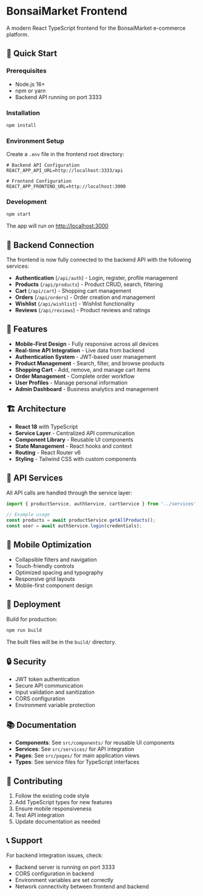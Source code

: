 # BonsaiMarket Frontend

A modern React TypeScript frontend for the BonsaiMarket e-commerce platform.

## 🚀 Quick Start

### Prerequisites
- Node.js 16+ 
- npm or yarn
- Backend API running on port 3333

### Installation
```bash
npm install
```

### Environment Setup
Create a `.env` file in the frontend root directory:

```env
# Backend API Configuration
REACT_APP_API_URL=http://localhost:3333/api

# Frontend Configuration  
REACT_APP_FRONTEND_URL=http://localhost:3000
```

### Development
```bash
npm start
```

The app will run on [http://localhost:3000](http://localhost:3000)

## 🔧 Backend Connection

The frontend is now fully connected to the backend API with the following services:

- **Authentication** (`/api/auth`) - Login, register, profile management
- **Products** (`/api/products`) - Product CRUD, search, filtering
- **Cart** (`/api/cart`) - Shopping cart management
- **Orders** (`/api/orders`) - Order creation and management
- **Wishlist** (`/api/wishlist`) - Wishlist functionality
- **Reviews** (`/api/reviews`) - Product reviews and ratings

## 📱 Features

- **Mobile-First Design** - Fully responsive across all devices
- **Real-time API Integration** - Live data from backend
- **Authentication System** - JWT-based user management
- **Product Management** - Search, filter, and browse products
- **Shopping Cart** - Add, remove, and manage cart items
- **Order Management** - Complete order workflow
- **User Profiles** - Manage personal information
- **Admin Dashboard** - Business analytics and management

## 🏗️ Architecture

- **React 18** with TypeScript
- **Service Layer** - Centralized API communication
- **Component Library** - Reusable UI components
- **State Management** - React hooks and context
- **Routing** - React Router v6
- **Styling** - Tailwind CSS with custom components

## 🔌 API Services

All API calls are handled through the service layer:

```typescript
import { productService, authService, cartService } from '../services';

// Example usage
const products = await productService.getAllProducts();
const user = await authService.login(credentials);
```

## 📱 Mobile Optimization

- Collapsible filters and navigation
- Touch-friendly controls
- Optimized spacing and typography
- Responsive grid layouts
- Mobile-first component design

## 🚀 Deployment

Build for production:
```bash
npm run build
```

The built files will be in the `build/` directory.

## 🔒 Security

- JWT token authentication
- Secure API communication
- Input validation and sanitization
- CORS configuration
- Environment variable protection

## 📚 Documentation

- **Components**: See `src/components/` for reusable UI components
- **Services**: See `src/services/` for API integration
- **Pages**: See `src/pages/` for main application views
- **Types**: See service files for TypeScript interfaces

## 🤝 Contributing

1. Follow the existing code style
2. Add TypeScript types for new features
3. Ensure mobile responsiveness
4. Test API integration
5. Update documentation as needed

## 📞 Support

For backend integration issues, check:
- Backend server is running on port 3333
- CORS configuration in backend
- Environment variables are set correctly
- Network connectivity between frontend and backend
